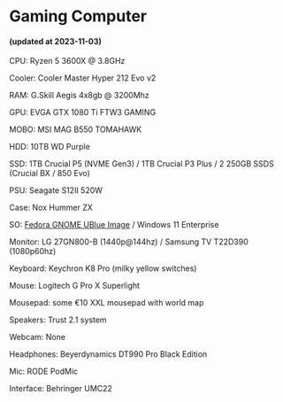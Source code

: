 # Gaming Computer

#### (updated at 2023-11-03)

CPU: Ryzen 5 3600X @ 3.8GHz

Cooler: Cooler Master Hyper 212 Evo v2

RAM: G.Skill Aegis 4x8gb @ 3200Mhz

GPU: EVGA GTX 1080 Ti FTW3 GAMING

MOBO: MSI MAG B550 TOMAHAWK

HDD: 10TB WD Purple

SSD: 1TB Crucial P5 (NVME Gen3) / 1TB Crucial P3 Plus / 2 250GB SSDS (Crucial BX / 850 Evo)

PSU: Seagate S12II 520W

Case: Nox Hummer ZX

SO: [Fedora GNOME UBlue Image](https://universal-blue.org) / Windows 11 Enterprise

Monitor: LG 27GN800-B (1440p@144hz) / Samsung TV T22D390 (1080p60hz)

Keyboard: Keychron K8 Pro (milky yellow switches)

Mouse: Logitech G Pro X Superlight

Mousepad: some €10 XXL mousepad with world map

Speakers: Trust 2.1 system

Webcam: None

Headphones: Beyerdynamics DT990 Pro Black Edition

Mic: RODE PodMic

Interface: Behringer UMC22


